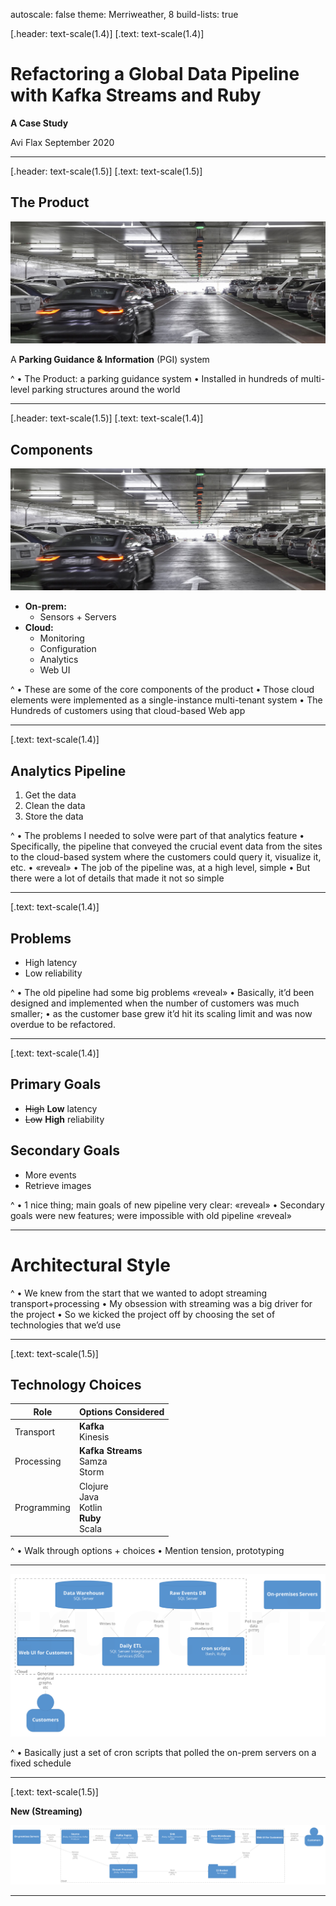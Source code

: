 autoscale: false
theme: Merriweather, 8
build-lists: true

[.header: text-scale(1.4)]
[.text: text-scale(1.4)]

# Refactoring a Global Data Pipeline with Kafka Streams and Ruby

**A Case Study**

Avi Flax
September 2020

----
[.header: text-scale(1.5)]
[.text: text-scale(1.5)]

## The Product

![garage right](images/garage-01.jpg)

A **Parking Guidance & Information** (PGI) system

^
• The Product: a parking guidance system
• Installed in hundreds of multi-level parking structures around the world

----
[.header: text-scale(1.5)]
[.text: text-scale(1.4)]

## Components

![right](images/garage-01.jpg)

* **On-prem:**
	* Sensors + Servers
* **Cloud:**
	* Monitoring
	* Configuration
	* Analytics
	* Web UI

^
• These are some of the core components of the product
• Those cloud elements were implemented as a single-instance multi-tenant system
• The
Hundreds of customers using that cloud-based Web app

----
[.text: text-scale(1.4)]

## Analytics Pipeline

1. Get the data
2. Clean the data
3. Store the data


^
• The problems I needed to solve were part of that analytics feature
• Specifically, the pipeline that conveyed the crucial event data from the sites to the cloud-based system where the customers could query it, visualize it, etc.
• «reveal»
• The job of the pipeline was, at a high level, simple
• But there were a lot of details that made it not so simple

----
[.text: text-scale(1.4)]

## Problems

* High latency
* Low reliability

^
• The old pipeline had some big problems «reveal»
• Basically, it’d been designed and implemented when the number of customers was much smaller;
  • as the customer base grew it’d hit its scaling limit and was now overdue to be refactored.


----
[.text: text-scale(1.4)]

## Primary Goals

* ~~High~~ **Low** latency
* ~~Low~~ **High** reliability

## Secondary Goals

* More events
* Retrieve images

^
• 1 nice thing; main goals of new pipeline very clear: «reveal»
• Secondary goals were new features; were impossible with old pipeline «reveal»

----

# Architectural Style

^
• We knew from the start that we wanted to adopt streaming transport+processing
• My obsession with streaming was a big driver for the project
• So we kicked the project off by choosing the set of technologies that we’d use

----
[.text: text-scale(1.5)]

## Technology Choices

Role | Options Considered
---- | ------------------
Transport | **Kafka**<br>Kinesis
Processing | **Kafka Streams**<br>Samza<br>Storm
Programming | Clojure<br>Java<br>Kotlin<br>**Ruby**<br>Scala

^
• Walk through options + choices
• Mention tension, prototyping

----

![old diagram original fit](images/old-system-landscape.png)

^
• Basically just a set of cron scripts that polled the on-prem servers on a fixed schedule

----
[.text: text-scale(1.5)]

**New (Streaming)**

![new diagram original fit](images/new-system-landscape.png)

----
